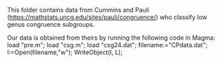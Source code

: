 This folder contains data from Cummins and Pauli (https://mathstats.uncg.edu/sites/pauli/congruence/) who classify low genus congruence subgroups.

Our data is obtained from theirs by running the following code in Magma:
    load "pre.m";
    load "csg.m";
    load "csg24.dat";
    filename:="CPdata.dat";
    I:=Open(filename,"w");
    WriteObject(I, L);